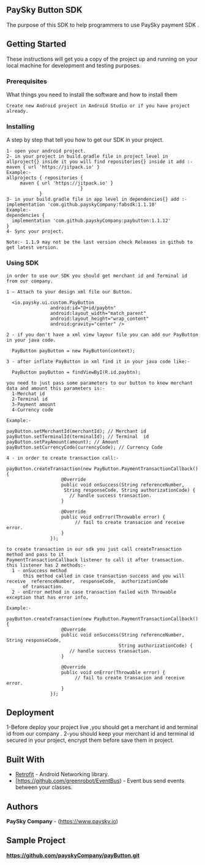 ## PaySky Button SDK

The purpose of this SDK to help programmers to use PaySky payment SDK .

## Getting Started

These instructions will get you a copy of the project up and running on your local machine for development and testing purposes.

### Prerequisites

What things you need to install the software and how to install them

```
Create new Android project in Android Studio or if you have project already.
```

### Installing

A step by step that tell you how to get our SDK in your project.

```
1- open your android project.
2- in your project in build.gradle file in project level in allproject{} inside it you will find repositories{} inside it add :-
maven { url 'https://jitpack.io' }
Example:-
allprojects { repositories {
     maven { url 'https://jitpack.io' }
                           }
            }
3- in your build.gradle file in app level in dependencies{} add :- implementation 'com.github.payskyCompany:fabsdk:1.1.10'
Example:-
dependencies {
  implementation 'com.github.payskyCompany:paybutton:1.1.12'
}
4- Sync your project.

Note:- 1.1.9 may not be the last version check Releases in github to get latest version.
```
### Using SDK

```
in order to use our SDK you should get merchant id and Terminal id from our company.

1 – Attach to your design xml file our Button.

  <io.paysky.ui.custom.PayButton
                android:id="@+id/paybtn"
                android:layout_width="match_parent"
                android:layout_height="wrap_content"
                android:gravity="center" />

2 - if you don't have a xml view layour file you can add our PayButton in your java code.

  PayButton payButton = new PayButton(context);

3 - after inflate PayButton in xml find it in your java code like:-

  PayButton payButton = findViewByI(R.id.paybtn);

you need to just pass some parameters to our button to know merchant data and amount this parameters is:-
  1-Merchat id
  2-Terminal id
  3-Payment amount
  4-Currency code

Example:-

payButton.setMerchantId(merchantId); // Merchant id
payButton.setTerminalId(terminalId); // Terminal  id
payButton.setPayAmount(amount); // Amount
payButton.setCurrencyCode(currencyCode); // Currency Code

4 - in order to create transaction call:-

payButton.createTransaction(new PayButton.PaymentTransactionCallback() {
                    @Override
                    public void onSuccess(String referenceNumber,
                     String responseCode, String authorizationCode) {
                       // handle success transaction.
                    }

                    @Override
                    public void onError(Throwable error) {
                         // fail to create transacion and receive error.
                    }
                });

to create transaction in our sdk you just call createTransaction method and pass to it
PaymentTransactionCallback listener to call it after transaction.
this listener has 2 methods:-
  1 - onSuccess method
      this method called in case transaction success and you will receive  referenceNumber,  responseCode,  authorizationCode
      of transaction.
  2 - onError method in case transaction failed with Throwable exception that has error info.

Example:-

payButton.createTransaction(new PayButton.PaymentTransactionCallback() {
                    @Override
                    public void onSuccess(String referenceNumber, String responseCode,
                                         String authorizationCode) {
                       // handle success transaction.
                    }

                    @Override
                    public void onError(Throwable error) {
                         // fail to create transacion and receive error.
                    }
                });

```
## Deployment

1-Before deploy your project live ,you should get a merchant id and terminal id from our company .
2-you should keep your merchant id and terminal id secured
in your project, encrypt them before save them in project.

## Built With

* [Retrofit](http://square.github.io/retrofit/) - Android Networking library.
* [https://github.com/greenrobot/EventBus) - Event bus send events between your classes.


## Authors

**PaySky Company** - (https://www.paysky.io)

## Sample Project
**https://github.com/payskyCompany/payButton.git**



